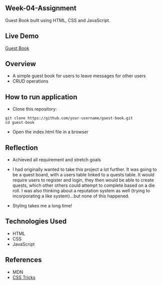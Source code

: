 ## Week-04-Assignment

Guest Book built using HTML, CSS and JavaScript.

## Live Demo

[Guest Book](https://guest-book-1-f8nw.onrender.com/)

## Overview

- A simple guest book for users to leave messages for other users
- CRUD operations

## How to run application

- Clone this repository:

```
git clone https://github.com/your-username/guest-book.git
cd guest-book
```

- Open the index.html file in a browser

## Reflection

- Achieved all requirement and stretch goals

- I had originally wanted to take this project a lot further. It was going to be a quest board, with a users table linked to a quests table. It would require users to register and login, they then would be able to create quests, which other others could attempt to complete based on a die roll. I was also thinking about a reputation system as well (trying to incorporating a like system)...but none of this happened.

- Styling takes me a long time!

## Technologies Used

- HTML
- CSS
- JavaScript

## References

- MDN
- [CSS Tricks](https://css-tricks.com/playing-with-particles-using-the-web-animations-api/)
